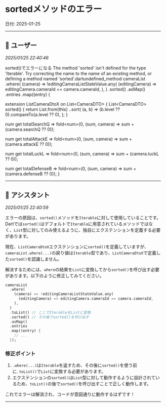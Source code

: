 # sortedメソッドのエラー

日付: 2025-01-25

---

## 👤 ユーザー
*2025/01/25 22:40:46*

sorted()でエラーになる
The method 'sorted' isn't defined for the type 'Iterable'.
Try correcting the name to the name of an existing method, or defining a method named 'sorted'.dartundefined_method
cameraList
                  .where(
                    (camera) =&gt; !editingCameraListStateValue.any(
                      (editingCamera) =&gt;
                          editingCamera.cameraId == camera.cameraId,
                    ),
                  )
                  .sorted()
                  .asMap()
                  .entries
                  .map((entry) {

extension ListCameraDtoX on List&lt;CameraDTO&gt; {
  List&lt;CameraDTO&gt; sorted() {
    return List.from(this)
      ..sort(
        (a, b) =&gt; (b.level ?? 0).compareTo(a.level ?? 0),
      );
  }

  num get totalSearchQ =&gt;
      fold&lt;num&gt;(0, (sum, camera) =&gt; sum + (camera.searchQ ?? 0));

  num get totalAttackE =&gt;
      fold&lt;num&gt;(0, (sum, camera) =&gt; sum + (camera.attackE ?? 0));

  num get totalLuckL =&gt;
      fold&lt;num&gt;(0, (sum, camera) =&gt; sum + (camera.luckL ?? 0));

  num get totalDefenseB =&gt;
      fold&lt;num&gt;(0, (sum, camera) =&gt; sum + (camera.defenseB ?? 0));
}

---

## 🤖 アシスタント
*2025/01/25 22:40:59*

エラーの原因は、`sorted()`メソッドを`Iterable`に対して使用していることです。Dartでは`sorted()`はデフォルトで`Iterable`に用意されているメソッドではなく、`List`型に対してのみ使えるように、独自にエクステンションを定義する必要があります。

現在、`ListCameraDtoX`エクステンションに`sorted()`を定義していますが、`cameraList.where(...)`の戻り値は`Iterable`型であり、`ListCameraDtoX`で定義した`sorted()`を認識しません。

解決するためには、`where`の結果を`List`に変換してから`sorted()`を呼び出す必要があります。以下のように修正してみてください。

```dart
cameraList
  .where(
    (camera) => !editingCameraListStateValue.any(
      (editingCamera) => editingCamera.cameraId == camera.cameraId,
    ),
  )
  .toList() // ここでIterableをListに変換
  .sorted() // その後でsorted()を呼び出す
  .asMap()
  .entries
  .map((entry) {
    // ...
  });
```

### 修正ポイント
1. `.where(...)`は`Iterable`を返すため、その後に`sorted()`を使う前に`.toList()`で`List`に変換する必要があります。
2. エクステンションの`sorted()`は`List`型に対して動作するように設計されているため、`toList()`の後で`sorted()`を呼び出すことで正しく動作します。

これでエラーは解消され、コードが意図通りに動作するはずです！

---
